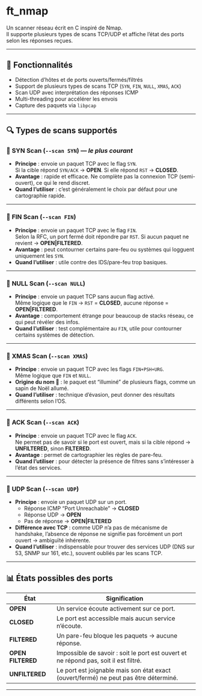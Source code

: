 # ft_nmap

Un scanner réseau écrit en C inspiré de Nmap.  
Il supporte plusieurs types de scans TCP/UDP et affiche l’état des ports selon les réponses reçues.

---

## 🚀 Fonctionnalités

- Détection d’hôtes et de ports ouverts/fermés/filtrés
- Support de plusieurs types de scans TCP (`SYN`, `FIN`, `NULL`, `XMAS`, `ACK`)
- Scan UDP avec interprétation des réponses ICMP
- Multi-threading pour accélérer les envois
- Capture des paquets via `libpcap`

---

## 🔍 Types de scans supportés

### 🔹 **SYN Scan** (`--scan SYN`) — *le plus courant*
- **Principe** : envoie un paquet TCP avec le flag `SYN`.  
  Si la cible répond `SYN/ACK` → **OPEN**. Si elle répond `RST` → **CLOSED**.
- **Avantage** : rapide et efficace. Ne complète pas la connexion TCP (semi-ouvert), ce qui le rend discret.
- **Quand l’utiliser** : c’est généralement le choix par défaut pour une cartographie rapide.

---

### 🔹 **FIN Scan** (`--scan FIN`)
- **Principe** : envoie un paquet TCP avec le flag `FIN`.  
  Selon la RFC, un port fermé doit répondre par `RST`. Si aucun paquet ne revient → **OPEN|FILTERED**.
- **Avantage** : peut contourner certains pare-feu ou systèmes qui logguent uniquement les `SYN`.
- **Quand l’utiliser** : utile contre des IDS/pare-feu trop basiques.

---

### 🔹 **NULL Scan** (`--scan NULL`)
- **Principe** : envoie un paquet TCP sans aucun flag activé.  
  Même logique que le `FIN` → `RST` = **CLOSED**, aucune réponse = **OPEN|FILTERED**.
- **Avantage** : comportement étrange pour beaucoup de stacks réseau, ce qui peut révéler des infos.
- **Quand l’utiliser** : test complémentaire au `FIN`, utile pour contourner certains systèmes de détection.

---

### 🔹 **XMAS Scan** (`--scan XMAS`)
- **Principe** : envoie un paquet TCP avec les flags `FIN+PSH+URG`.  
  Même logique que `FIN` et `NULL`.
- **Origine du nom 🎄** : le paquet est “illuminé” de plusieurs flags, comme un sapin de Noël allumé.  
- **Quand l’utiliser** : technique d’évasion, peut donner des résultats différents selon l’OS.

---

### 🔹 **ACK Scan** (`--scan ACK`)
- **Principe** : envoie un paquet TCP avec le flag `ACK`.  
  Ne permet pas de savoir si le port est ouvert, mais si la cible répond → **UNFILTERED**, sinon **FILTERED**.
- **Avantage** : permet de cartographier les règles de pare-feu.
- **Quand l’utiliser** : pour détecter la présence de filtres sans s’intéresser à l’état des services.

---

### 🔹 **UDP Scan** (`--scan UDP`)
- **Principe** : envoie un paquet UDP sur un port.  
  - Réponse ICMP “Port Unreachable” → **CLOSED**  
  - Réponse UDP → **OPEN**  
  - Pas de réponse → **OPEN|FILTERED**
- **Différence avec TCP** : comme UDP n’a pas de mécanisme de handshake, l’absence de réponse ne signifie pas forcément un port ouvert → ambiguïté inhérente.
- **Quand l’utiliser** : indispensable pour trouver des services UDP (DNS sur 53, SNMP sur 161, etc.), souvent oubliés par les scans TCP.

---

## 📊 États possibles des ports

| État             | Signification |
|------------------|---------------|
| **OPEN**         | Un service écoute activement sur ce port. |
| **CLOSED**       | Le port est accessible mais aucun service n’écoute. |
| **FILTERED**     | Un pare-feu bloque les paquets → aucune réponse. |
| **OPEN FILTERED** | Impossible de savoir : soit le port est ouvert et ne répond pas, soit il est filtré. |
| **UNFILTERED**   | Le port est joignable mais son état exact (ouvert/fermé) ne peut pas être déterminé. |

---

